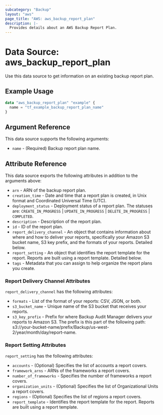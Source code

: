 ```yaml
---
subcategory: "Backup"
layout: "aws"
page_title: "AWS: aws_backup_report_plan"
description: |-
  Provides details about an AWS Backup Report Plan.
---
```


# Data Source: aws_backup_report_plan

Use this data source to get information on an existing backup report plan.

## Example Usage

```terraform
data "aws_backup_report_plan" "example" {
  name = "tf_example_backup_report_plan_name"
}
```

## Argument Reference

This data source supports the following arguments:

* `name` - (Required) Backup report plan name.

## Attribute Reference

This data source exports the following attributes in addition to the arguments above:

* `arn` - ARN of the backup report plan.
* `creation_time` - Date and time that a report plan is created, in Unix format and Coordinated Universal Time (UTC).
* `deployment_status` - Deployment status of a report plan. The statuses are: `CREATE_IN_PROGRESS` | `UPDATE_IN_PROGRESS` | `DELETE_IN_PROGRESS` | `COMPLETED`.
* `description` - Description of the report plan.
* `id` - ID of the report plan.
* `report_delivery_channel` - An object that contains information about where and how to deliver your reports, specifically your Amazon S3 bucket name, S3 key prefix, and the formats of your reports. Detailed below.
* `report_setting` - An object that identifies the report template for the report. Reports are built using a report template. Detailed below.
* `tags` - Metadata that you can assign to help organize the report plans you create.

### Report Delivery Channel Attributes

`report_delivery_channel` has the following attributes:

* `formats` - List of the format of your reports: CSV, JSON, or both.
* `s3_bucket_name` - Unique name of the S3 bucket that receives your reports.
* `s3_key_prefix` - Prefix for where Backup Audit Manager delivers your reports to Amazon S3. The prefix is this part of the following path: s3://your-bucket-name/prefix/Backup/us-west-2/year/month/day/report-name.

### Report Setting Attributes

`report_setting` has the following attributes:

* `accounts` - (Optional) Specifies the list of accounts a report covers.
* `framework_arns` - ARNs of the frameworks a report covers.
* `number_of_frameworks` - Specifies the number of frameworks a report covers.
* `organization_units` - (Optional) Specifies the list of Organizational Units a report covers.
* `regions` - (Optional) Specifies the list of regions a report covers.
* `report_template` - Identifies the report template for the report. Reports are built using a report template.

